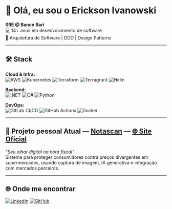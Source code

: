 # 👋 Olá, eu sou o Erickson Ivanowski

**SRE @ Banco Bari**  
💻 14+ anos em desenvolvimento de software  
📐 Arquitetura de Software | DDD | Design Patterns  

---

## 🛠️ Stack

**Cloud & Infra:**  
![AWS](https://img.shields.io/badge/AWS-232F3E?style=for-the-badge&logo=amazon-aws&logoColor=white)
![Kubernetes](https://img.shields.io/badge/Kubernetes-326CE5?style=for-the-badge&logo=kubernetes&logoColor=white)
![Terraform](https://img.shields.io/badge/Terraform-623CE4?style=for-the-badge&logo=terraform&logoColor=white)
![Terragrunt](https://img.shields.io/badge/Terragrunt-404040?style=for-the-badge&logo=terraform&logoColor=white)
![Helm](https://img.shields.io/badge/Helm-0F1689?style=for-the-badge&logo=helm&logoColor=white)

**Backend:**  
![.NET](https://img.shields.io/badge/.NET-512BD4?style=for-the-badge&logo=dotnet&logoColor=white)
![C#](https://img.shields.io/badge/C%23-239120?style=for-the-badge&logo=csharp&logoColor=white)
![Python](https://img.shields.io/badge/Python-3776AB?style=for-the-badge&logo=python&logoColor=white)

**DevOps:**  
![GitLab CI/CD](https://img.shields.io/badge/GitLab%20CI%2FCD-FCA121?style=for-the-badge&logo=gitlab&logoColor=white)
![GitHub Actions](https://img.shields.io/badge/GitHub_Actions-2088FF?style=for-the-badge&logo=github-actions&logoColor=white)
![Docker](https://img.shields.io/badge/Docker-2496ED?style=for-the-badge&logo=docker&logoColor=white)

---

## 🚀 Projeto pessoal Atual — [Notascan](https://github.com/notascan) — [🌐 Site Oficial](https://notascan.com.br)
*"Seu olhar digital na nota fiscal"*  
Sistema para proteger consumidores contra preços divergentes em supermercados, usando captura de imagem, IA generativa e integração com mercados parceiros.

---

## 🌐 Onde me encontrar
[![LinkedIn](https://img.shields.io/badge/LinkedIn-0A66C2?style=for-the-badge&logo=linkedin&logoColor=white)](https://www.linkedin.com/in/erickson-ivanowski/)
[![GitHub](https://img.shields.io/badge/GitHub-000?style=for-the-badge&logo=github&logoColor=white)](https://github.com/erickson-ivanowski)
